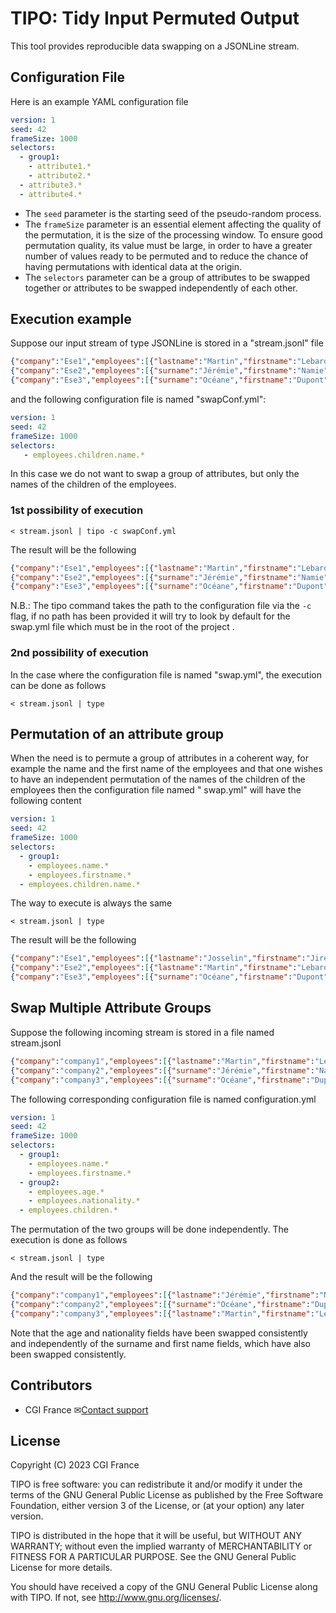 # TIPO: Tidy Input Permuted Output

This tool provides reproducible data swapping on a JSONLine stream.

## Configuration File

Here is an example YAML configuration file

```YAML
version: 1
seed: 42
frameSize: 1000
selectors:
  - group1:
    - attribute1.*
    - attribute2.*
  - attribute3.*
  - attribute4.*
```

- The `seed` parameter is the starting seed of the pseudo-random process.
- The `frameSize` parameter is an essential element affecting the quality of the permutation, it is the size of the processing window. To ensure good permutation quality, its value must be large, in order to have a greater number of values ready to be permuted and to reduce the chance of having permutations with identical data at the origin.
- The `selectors` parameter can be a group of attributes to be swapped together or attributes to be swapped independently of each other.

## Execution example

Suppose our input stream of type JSONLine is stored in a "stream.jsonl" file

```JSON
{"company":"Ese1","employees":[{"lastname":"Martin","firstname":"Lebaron","age":36,"children":[{"lastname":"agathe" ,"age":14}]},{"surname":"Josselin","firstname":"Jireau","age":57,"children":[{"surname":"Pierre","age" :14},{"name":"Damien","age":9}]}]}
{"company":"Ese2","employees":[{"surname":"Jérémie","firstname":"Namie","age":42,"children":[{"surname":"Patrice" ,"age":25},{"name":"Alex","age":10},{"name":"Lilie","age":2}]}]}
{"company":"Ese3","employees":[{"surname":"Océane","firstname":"Dupont","age":42,"children":[{"surname":"Alice" ,"age":25},{"name":"Maélie","age":10}]}]}
```

and the following configuration file is named "swapConf.yml":

```YAML
version: 1
seed: 42
frameSize: 1000
selectors:
   - employees.children.name.*
```

In this case we do not want to swap a group of attributes, but only the names of the children of the employees.

### 1st possibility of execution

```console
< stream.jsonl | tipo -c swapConf.yml
```

The result will be the following

```JSON
{"company":"Ese1","employees":[{"lastname":"Martin","firstname":"Lebaron","age":36,"children":[{"lastname":"Damien" ,"age":14}]},{"surname":"Josselin","firstname":"Jireau","children":[{"surname":"Alex","age":14},{" name":"Peter","age":9}]}]}
{"company":"Ese2","employees":[{"surname":"Jérémie","firstname":"Namie","age":42,"children":[{"surname":"Patrice" ,"age":25},{"name":"agathe","age":10},{"name":"Maélie","age":2}]}]}
{"company":"Ese3","employees":[{"surname":"Océane","firstname":"Dupont","age":42,"children":[{"surname":"Lilie" ,"age":25},{"name":"Alice","age":10}]}]}
```

N.B.: The tipo command takes the path to the configuration file via the `-c` flag, if no path has been provided it will try to look by default for the swap.yml file which must be in the root of the project .

### 2nd possibility of execution

In the case where the configuration file is named "swap.yml", the execution can be done as follows

```console
< stream.jsonl | type
```

## Permutation of an attribute group

When the need is to permute a group of attributes in a coherent way, for example the name and the first name of the employees and that one wishes to have an independent permutation of the names of the children of the employees then the configuration file named " swap.yml" will have the following content

```yaml
version: 1
seed: 42
frameSize: 1000
selectors:
  - group1:
    - employees.name.*
    - employees.firstname.*
  - employees.children.name.*
```

The way to execute is always the same

```console
< stream.jsonl | type
```

The result will be the following

```json
{"company":"Ese1","employees":[{"lastname":"Josselin","firstname":"Jireau","age":36,"children":[{"lastname":"Patrice" ,"age":14}]},{"surname":"Jérémie","firstname":"Namie","age":57,"children":[{"surname":"Alex","age" :14},{"name":"agathe","age":9}]}]}
{"company":"Ese2","employees":[{"lastname":"Martin","firstname":"Lebaron","age":42,"children":[{"lastname":"Lilie" ,"age":25},{"name":"Damien","age":10},{"name":"Peter","age":2}]}]}
{"company":"Ese3","employees":[{"surname":"Océane","firstname":"Dupont","age":42,"children":[{"surname":"Alice" ,"age":25},{"name":"Maélie","age":10}]}]}
```

## Swap Multiple Attribute Groups

Suppose the following incoming stream is stored in a file named stream.jsonl

```json
{"company":"company1","employees":[{"lastname":"Martin","firstname":"Lebaron","nationality":"italian","age":36,"children":[ {"name":"Damien","age":14}]}]}
{"company":"company2","employees":[{"surname":"Jérémie","firstname":"Namie","nationality":"French","age":44,"children":[ {"name":"Patrice","age":25},{"name":"agathe","age":10},{"name":"Maélie","age":2}]}] }
{"company":"company3","employees":[{"surname":"Océane","firstname":"Dupont","nationality":"Spanish","age":41,"children":[ {"name":"Lilie","age":25},{"name":"Alice","age":10}]}]}
```

The following corresponding configuration file is named configuration.yml

```yaml
version: 1
seed: 42
frameSize: 1000
selectors:
  - group1:
    - employees.name.*
    - employees.firstname.*
  - group2:
    - employees.age.*
    - employees.nationality.*
  - employees.children.*
```

The permutation of the two groups will be done independently. The execution is done as follows

```console
< stream.jsonl | type
```

And the result will be the following

```json
{"company":"company1","employees":[{"lastname":"Jérémie","firstname":"Namie","nationality":"Spanish","age":41,"children":[ {"name":"Damien","age":14}]}]}
{"company":"company2","employees":[{"surname":"Océane","firstname":"Dupont","nationality":"italian","age":36,"children":[ {"name":"Patrice","age":25},{"name":"agathe","age":10},{"name":"Maélie","age":2}]}] }
{"company":"company3","employees":[{"lastname":"Martin","firstname":"Lebaron","nationality":"French","age":44,"children":[ {"name":"Lilie","age":25},{"name":"Alice","age":10}]}]}
```

Note that the age and nationality fields have been swapped consistently and independently of the surname and first name fields, which have also been swapped consistently.

## Contributors

- CGI France ✉[Contact support](mailto:LINO.fr@cgi.com)

## License

Copyright (C) 2023 CGI France

TIPO is free software: you can redistribute it and/or modify it under the terms of the GNU General Public License as published by the Free Software Foundation, either version 3 of the License, or (at your option) any later version.

TIPO is distributed in the hope that it will be useful, but WITHOUT ANY WARRANTY; without even the implied warranty of MERCHANTABILITY or FITNESS FOR A PARTICULAR PURPOSE. See the GNU General Public License for more details.

You should have received a copy of the GNU General Public License along with TIPO. If not, see http://www.gnu.org/licenses/.

